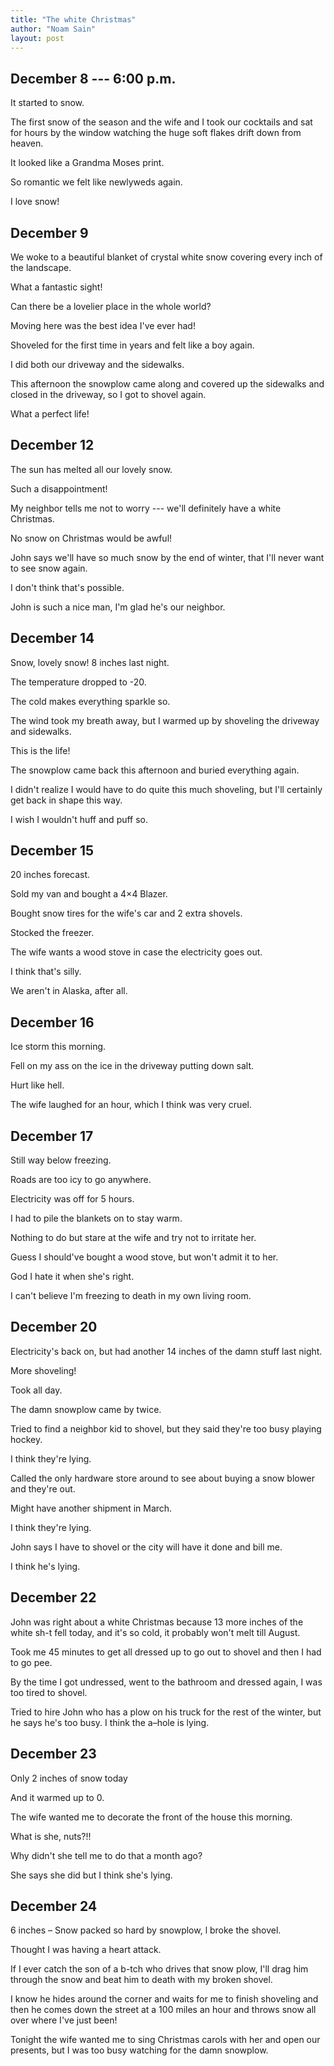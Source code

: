 ```yaml
---
title: "The white Christmas"
author: "Noam Sain"
layout: post
---
```


## December 8 --- 6:00 p.m.

It started to snow.

The first snow of the season and the wife and I took our cocktails and sat for hours by the window watching the huge soft flakes drift down from heaven.

It looked like a Grandma Moses print.

So romantic we felt like newlyweds again.

I love snow!

## December 9

We woke to a beautiful blanket of crystal white snow covering every inch of the landscape.

What a fantastic sight!

Can there be a lovelier place in the whole world?

Moving here was the best idea I've ever had!

Shoveled for the first time in years and felt like a boy again.

I did both our driveway and the sidewalks.

This afternoon the snowplow came along and covered up the sidewalks and closed in the driveway, so I got to shovel again.

What a perfect life!

## December 12

The sun has melted all our lovely snow.

Such a disappointment!

My neighbor tells me not to worry --- we'll definitely have a white Christmas.

No snow on Christmas would be awful!

John says we'll have so much snow by the end of winter, that I'll never want to see snow again.

I don't think that's possible.

John is such a nice man, I'm glad he's our neighbor.

## December 14

Snow, lovely snow! 8 inches last night.

The temperature dropped to -20.

The cold makes everything sparkle so.

The wind took my breath away, but I warmed up by shoveling the driveway and sidewalks.

This is the life!

The snowplow came back this afternoon and buried everything again.

I didn't realize I would have to do quite this much shoveling, but I'll certainly get back in shape this way.

I wish I wouldn't huff and puff so.

## December 15

20 inches forecast.

Sold my van and bought a 4×4 Blazer.

Bought snow tires for the wife's car and 2 extra shovels.

Stocked the freezer.

The wife wants a wood stove in case the electricity goes out.

I think that's silly.

We aren't in Alaska, after all.

## December 16

Ice storm this morning.

Fell on my ass on the ice in the driveway putting down salt.

Hurt like hell.

The wife laughed for an hour, which I think was very cruel.

## December 17

Still way below freezing.

Roads are too icy to go anywhere.

Electricity was off for 5 hours.

I had to pile the blankets on to stay warm.

Nothing to do but stare at the wife and try not to irritate her.

Guess I should've bought a wood stove, but won't admit it to her.

God I hate it when she's right.

I can't believe I'm freezing to death in my own living room.

## December 20

Electricity's back on, but had another 14 inches of the damn stuff last night.

More shoveling!

Took all day.

The damn snowplow came by twice.

Tried to find a neighbor kid to shovel, but they said they're too busy playing hockey.

I think they're lying.

Called the only hardware store around to see about buying a snow blower and they're out.

Might have another shipment in March.

I think they're lying.

John says I have to shovel or the city will have it done and bill me.

I think he's lying.

## December 22

John was right about a white Christmas because 13 more inches of the white sh-t fell today, and it's so cold, it probably won't melt till August.

Took me 45 minutes to get all dressed up to go out to shovel and then I had to go pee.

By the time I got undressed, went to the bathroom and dressed again, I was too tired to shovel.

Tried to hire John who has a plow on his truck for the rest of the winter, but he says he's too busy. I think the a–hole is lying.

## December 23

Only 2 inches of snow today

And it warmed up to 0.

The wife wanted me to decorate the front of the house this morning.

What is she, nuts?!!

Why didn't she tell me to do that a month ago?

She says she did but I think she's lying.

## December 24

6 inches – Snow packed so hard by snowplow, l broke the shovel.

Thought I was having a heart attack.

If I ever catch the son of a b-tch who drives that snow plow, I'll drag him through the snow and beat him to death with my broken shovel.

I know he hides around the corner and waits for me to finish shoveling and then he comes down the street at a 100 miles an hour and throws snow all over where I've just been!

Tonight the wife wanted me to sing Christmas carols with her and open our presents, but I was too busy watching for the damn snowplow.
